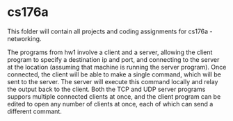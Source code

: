 # cs176a
This folder will contain all projects and coding assignments for cs176a - networking.

The programs from hw1 involve a client and a server, allowing the client program to specify a destination ip and port, and connecting to the server at the location (assuming that machine is running the server program). Once connected, the client will be able to make a single command, which will be sent to the server. The server will execute this command locally and relay the output back to the client. Both the TCP and UDP server programs suppors multiple connected clients at once, and the client program can be edited to open any number of clients at once, each of which can send a different commant.
